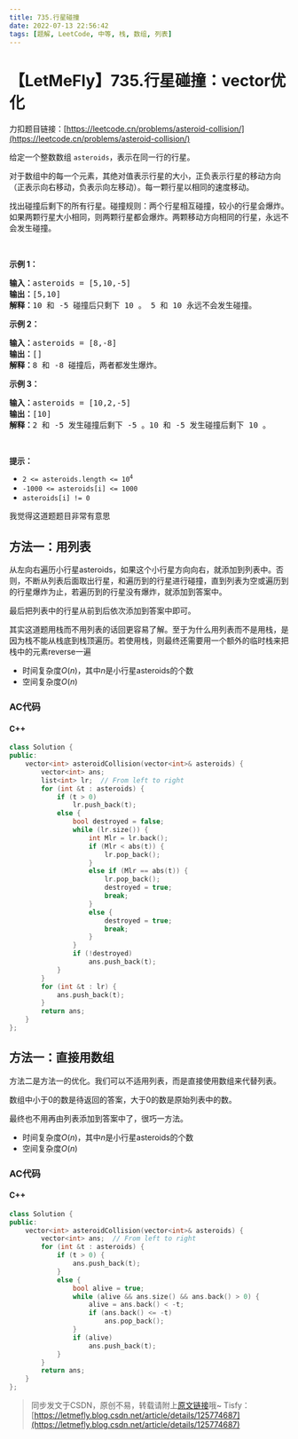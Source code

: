 ```yaml
---
title: 735.行星碰撞
date: 2022-07-13 22:56:42
tags: [题解, LeetCode, 中等, 栈, 数组, 列表]
---
```


# 【LetMeFly】735.行星碰撞：vector优化

力扣题目链接：[https://leetcode.cn/problems/asteroid-collision/](https://leetcode.cn/problems/asteroid-collision/)

<p>给定一个整数数组 <code>asteroids</code>，表示在同一行的行星。</p>

<p>对于数组中的每一个元素，其绝对值表示行星的大小，正负表示行星的移动方向（正表示向右移动，负表示向左移动）。每一颗行星以相同的速度移动。</p>

<p>找出碰撞后剩下的所有行星。碰撞规则：两个行星相互碰撞，较小的行星会爆炸。如果两颗行星大小相同，则两颗行星都会爆炸。两颗移动方向相同的行星，永远不会发生碰撞。</p>

<p>&nbsp;</p>

<p><strong>示例 1：</strong></p>

<pre>
<strong>输入：</strong>asteroids = [5,10,-5]
<strong>输出：</strong>[5,10]
<b>解释：</b>10 和 -5 碰撞后只剩下 10 。 5 和 10 永远不会发生碰撞。</pre>

<p><strong>示例 2：</strong></p>

<pre>
<strong>输入：</strong>asteroids = [8,-8]
<strong>输出：</strong>[]
<b>解释：</b>8 和 -8 碰撞后，两者都发生爆炸。</pre>

<p><strong>示例 3：</strong></p>

<pre>
<strong>输入：</strong>asteroids = [10,2,-5]
<strong>输出：</strong>[10]
<b>解释：</b>2 和 -5 发生碰撞后剩下 -5 。10 和 -5 发生碰撞后剩下 10 。</pre>

<p>&nbsp;</p>

<p><strong>提示：</strong></p>

<ul>
	<li><code>2 &lt;= asteroids.length&nbsp;&lt;= 10<sup>4</sup></code></li>
	<li><code>-1000 &lt;= asteroids[i] &lt;= 1000</code></li>
	<li><code>asteroids[i] != 0</code></li>
</ul>


    

我觉得这道题题目非常有意思

## 方法一：用列表

从左向右遍历小行星asteroids，如果这个小行星方向向右，就添加到列表中。否则，不断从列表后面取出行星，和遍历到的行星进行碰撞，直到列表为空或遍历到的行星爆炸为止，若遍历到的行星没有爆炸，就添加到答案中。

最后把列表中的行星从前到后依次添加到答案中即可。

其实这道题用栈而不用列表的话回更容易了解。至于为什么用列表而不是用栈，是因为栈不能从栈底到栈顶遍历。若使用栈，则最终还需要用一个额外的临时栈来把栈中的元素reverse一遍

+ 时间复杂度$O(n)$，其中$n$是小行星asteroids的个数
+ 空间复杂度$O(n)$

### AC代码

#### C++

```cpp
class Solution {
public:
    vector<int> asteroidCollision(vector<int>& asteroids) {
        vector<int> ans;
        list<int> lr;  // From left to right
        for (int &t : asteroids) {
            if (t > 0)
                lr.push_back(t);
            else {
                bool destroyed = false;
                while (lr.size()) {
                    int Mlr = lr.back();
                    if (Mlr < abs(t)) {
                        lr.pop_back();
                    }
                    else if (Mlr == abs(t)) {
                        lr.pop_back();
                        destroyed = true;
                        break;
                    }
                    else {
                        destroyed = true;
                        break;
                    }
                }
                if (!destroyed)
                    ans.push_back(t);
            }
        }
        for (int &t : lr) {
            ans.push_back(t);
        }
        return ans;
    }
};
```


    
## 方法一：直接用数组

方法二是方法一的优化。我们可以不适用列表，而是直接使用数组来代替列表。

数组中小于0的数是待返回的答案，大于0的数是原始列表中的数。

最终也不用再由列表添加到答案中了，很巧一方法。

+ 时间复杂度$O(n)$，其中$n$是小行星asteroids的个数
+ 空间复杂度$O(n)$

### AC代码

#### C++

```cpp
class Solution {
public:
    vector<int> asteroidCollision(vector<int>& asteroids) {
        vector<int> ans;  // From left to right
        for (int &t : asteroids) {
            if (t > 0) {
                ans.push_back(t);
            }
            else {
                bool alive = true;
                while (alive && ans.size() && ans.back() > 0) {
                    alive = ans.back() < -t;
                    if (ans.back() <= -t)
                        ans.pop_back();
                }
                if (alive)
                    ans.push_back(t);
            }
        }
        return ans;
    }
};
```

> 同步发文于CSDN，原创不易，转载请附上[原文链接](https://leetcode.letmefly.xyz/2022/07/13/LeetCode%200735.%E8%A1%8C%E6%98%9F%E7%A2%B0%E6%92%9E/)哦~
> Tisfy：[https://letmefly.blog.csdn.net/article/details/125774687](https://letmefly.blog.csdn.net/article/details/125774687)
